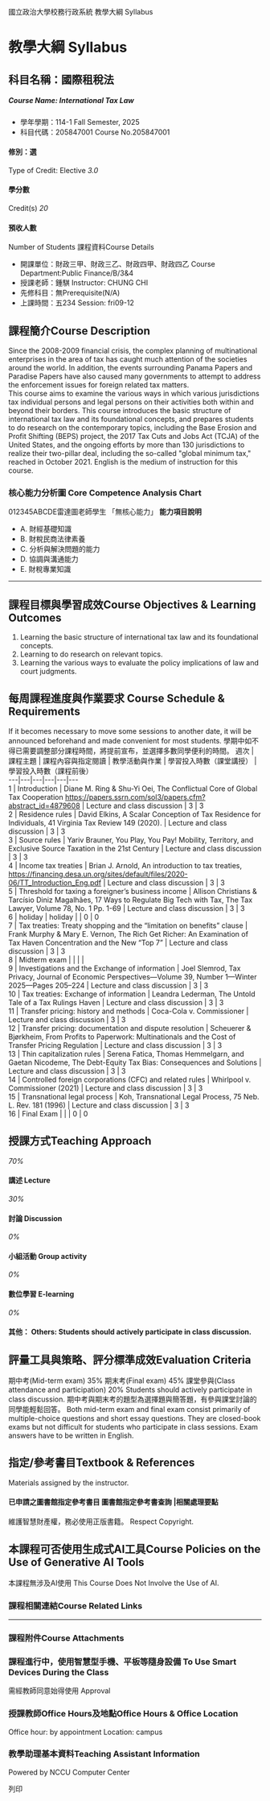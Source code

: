 國立政治大學校務行政系統 教學大綱 Syllabus
# 教學大綱 Syllabus
##  科目名稱：國際租稅法
#####  Course Name: International Tax Law
  * 學年學期：114-1 Fall Semester, 2025 
  * 科目代碼：205847001 Course No.205847001


#### 修別：選
Type of Credit: Elective 
_3.0_
#### 學分數
Credit(s)
_20_
#### 預收人數
Number of Students
課程資料Course Details
  * 開課單位：財政三甲、財政三乙、財政四甲、財政四乙 Course Department:Public Finance/B/3&4 
  * 授課老師：鍾騏 Instructor: CHUNG CHI 
  * 先修科目：無Prerequisite(N/A)
  * 上課時間：五234 Session: fri09-12 


##  課程簡介Course Description
Since the 2008-2009 financial crisis, the complex planning of multinational enterprises in the area of tax has caught much attention of the societies around the world. In addition, the events surrounding Panama Papers and Paradise Papers have also caused many governments to attempt to address the enforcement issues for foreign related tax matters.  
This course aims to examine the various ways in which various jurisdictions tax individual persons and legal persons on their activities both within and beyond their borders. This course introduces the basic structure of international tax law and its foundational concepts, and prepares students to do research on the contemporary topics, including the Base Erosion and Profit Shifting (BEPS) project, the 2017 Tax Cuts and Jobs Act (TCJA) of the United States, and the ongoing efforts by more than 130 jurisdictions to realize their two-pillar deal, including the so-called "global minimum tax," reached in October 2021.
English is the medium of instruction for this course. 
###  核心能力分析圖 Core Competence Analysis Chart
012345ABCDE雷達圖老師學生
「無核心能力」 
**能力項目說明**
  * A. 財經基礎知識
  * B. 財稅民商法律素養
  * C. 分析與解決問題的能力
  * D. 協調與溝通能力
  * E. 財稅專業知識


* * *
##  課程目標與學習成效Course Objectives & Learning Outcomes 
1. Learning the basic structure of international tax law and its foundational concepts.
2. Learning to do research on relevant topics.
3. Learning the various ways to evaluate the policy implications of law and court judgments.
##  每周課程進度與作業要求 Course Schedule & Requirements
If it becomes necessary to move some sessions to another date, it will be announced beforehand and made convenient for most students.
學期中如不得已需要調整部分課程時間，將提前宣布，並選擇多數同學便利的時間。
週次 |  課程主題 |  課程內容與指定閱讀 |  教學活動與作業 |  學習投入時數（課堂講授） |  學習投入時數（課程前後）  
---|---|---|---|---|---  
1  |  Introduction |  Diane M. Ring & Shu-Yi Oei, The Conflictual Core of Global Tax Cooperation https://papers.ssrn.com/sol3/papers.cfm?abstract_id=4879608 |  Lecture and class discussion |  3 |  3  
2  |  Residence rules |  David Elkins, A Scalar Conception of Tax Residence for Individuals, 41 Virginia Tax Review 149 (2020). |  Lecture and class discussion |  3 |  3  
3  |  Source rules |  Yariv Brauner, You Play, You Pay! Mobility, Territory, and Exclusive Source Taxation in the 21st Century |  Lecture and class discussion |  3 |  3  
4  |  Income tax treaties |  Brian J. Arnold, An introduction to tax treaties, https://financing.desa.un.org/sites/default/files/2020-06/TT_Introduction_Eng.pdf |  Lecture and class discussion |  3 |  3  
5  |  Threshold for taxing a foreigner’s business income |  Allison Christians & Tarcísio Diniz Magalhães, 17 Ways to Regulate Big Tech with Tax, The Tax Lawyer, Volume 78, No. 1 Pp. 1-69 |  Lecture and class discussion |  3 |  3  
6  |  holiday |  holiday |  |  0 |  0  
7  |  Tax treaties: Treaty shopping and the “limitation on benefits” clause |  Frank Murphy & Mary E. Vernon, The Rich Get Richer: An Examination of Tax Haven Concentration and the New “Top 7” |  Lecture and class discussion |  3 |  3  
8  |  Midterm exam |  |  |  |   
9  |  Investigations and the Exchange of information |  Joel Slemrod, Tax Privacy, Journal of Economic Perspectives—Volume 39, Number 1—Winter 2025—Pages 205–224 |  Lecture and class discussion | 3 | 3  
10  |  Tax treaties: Exchange of information |  Leandra Lederman, The Untold Tale of a Tax Rulings Haven |  Lecture and class discussion |  3 |  3  
11  |  Transfer pricing: history and methods |  Coca-Cola v. Commissioner |  Lecture and class discussion |  3 |  3  
12  |  Transfer pricing: documentation and dispute resolution |  Scheuerer & Bjørkheim, From Profits to Paperwork: Multinationals and the Cost of Transfer Pricing Regulation |  Lecture and class discussion |  3 |  3  
13  |  Thin capitalization rules |  Serena Fatica, Thomas Hemmelgarn, and Gaetan Nicodeme, The Debt-Equity Tax Bias: Consequences and Solutions |  Lecture and class discussion |  3 |  3  
14  |  Controlled foreign corporations (CFC) and related rules |  Whirlpool v. Commissioner (2021) |  Lecture and class discussion |  3 |  3  
15 |  Transnational legal process |  Koh, Transnational Legal Process, 75 Neb. L. Rev. 181 (1996) |  Lecture and class discussion |  3 |  3  
16  |  Final Exam |  |  |  0 |  0  
##  授課方式Teaching Approach
_70%_
####  講述 Lecture
_30%_
####  討論 Discussion
_0%_
####  小組活動 Group activity
_0%_
####  數位學習 E-learning
_0%_
####  其他： Others: Students should actively participate in class discussion. 
##  評量工具與策略、評分標準成效Evaluation Criteria
期中考(Mid-term exam) 35%
期末考(Final exam) 45%
課堂參與(Class attendance and participation) 20%
Students should actively participate in class discussion. 
期中考與期末考的題型為選擇題與簡答題，有參與課堂討論的同學能輕鬆回答。
Both mid-term exam and final exam consist primarily of multiple-choice questions and short essay questions. They are closed-book exams but not difficult for students who participate in class sessions.
Exam answers have to be written in English.
##  指定/參考書目Textbook & References
Materials assigned by the instructor.
####  已申請之圖書館指定參考書目  圖書館指定參考書查詢 |相關處理要點
維護智慧財產權，務必使用正版書籍。 Respect Copyright.
##  本課程可否使用生成式AI工具Course Policies on the Use of Generative AI Tools
本課程無涉及AI使用 This Course Does Not Involve the Use of AI.
###  課程相關連結Course Related Links
* * *
###  課程附件Course Attachments
###  課程進行中，使用智慧型手機、平板等隨身設備 To Use Smart Devices During the Class
需經教師同意始得使用  Approval
###  授課教師Office Hours及地點Office Hours & Office Location
Office hour: by appointment
Location: campus
###  教學助理基本資料Teaching Assistant Information
Powered by NCCU Computer Center
  
列印
